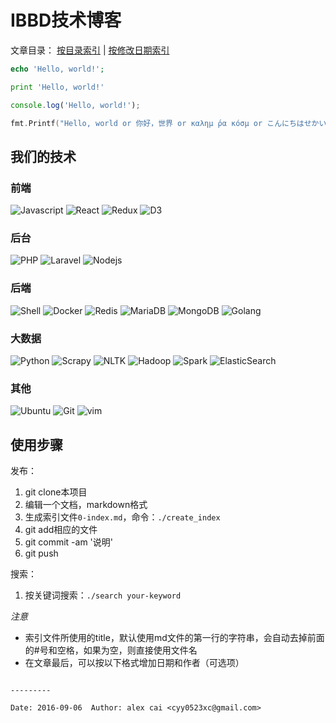 # IBBD技术博客

文章目录： [按目录索引](https://github.com/IBBD/blog/blob/master/0-index.md) | [按修改日期索引](https://github.com/IBBD/blog/blob/master/0-index-date.md)  


```php
echo 'Hello, world!';
```

```python
print 'Hello, world!'
```

```javascript
console.log('Hello, world!');
```

```go
fmt.Printf("Hello, world or 你好，世界 or καλημ ́ρα κóσμ or こんにちはせかい\n")
```

## 我们的技术

### 前端

![Javascript](/_img/javascript.jpg)
![React](/_img/react.jpg)
![Redux](/_img/redux.png)
![D3](/_img/d3js.jpg)

### 后台

![PHP](/_img/php.jpg)
![Laravel](/_img/laravel.jpg)
![Nodejs](/_img/nodejs.jpg)

### 后端

![Shell](/_img/shell.jpg)
![Docker](/_img/docker.jpg)
![Redis](/_img/redis.jpg)
![MariaDB](/_img/mariadb.jpg)
![MongoDB](/_img/mongodb.jpg)
![Golang](/_img/golang.jpg)

### 大数据

![Python](/_img/python.jpg)
![Scrapy](/_img/scrapy.jpg)
![NLTK](/_img/nltk.jpg)
![Hadoop](/_img/hadoop.jpg)
![Spark](/_img/spark.jpg)
![ElasticSearch](/_img/elasticsearch.jpg)

### 其他

![Ubuntu](/_img/ubuntu.jpg)
![Git](/_img/git.jpg)
![vim](/_img/vim.jpg)


## 使用步骤

发布：

1. git clone本项目
2. 编辑一个文档，markdown格式
3. 生成索引文件`0-index.md`，命令：`./create_index`
4. git add相应的文件
5. git commit -am '说明'
6. git push

搜索：

1. 按关键词搜索：`./search your-keyword`

*注意* 

- 索引文件所使用的title，默认使用md文件的第一行的字符串，会自动去掉前面的#号和空格，如果为空，则直接使用文件名
- 在文章最后，可以按以下格式增加日期和作者（可选项）

```

---------

Date: 2016-09-06  Author: alex cai <cyy0523xc@gmail.com>
```
